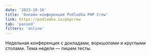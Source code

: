 ```yaml
---
date: '2023-10-16'
title: 'Онлайн-конференция Podlodka PHP Crew'
link: https://podlodka.io/phpcrew
tab: 'passed'
filters: 'online'
---
```


Недельная конференция с докладами, воркшопами и круглыми столами. Тема недели — пишем тесты.
